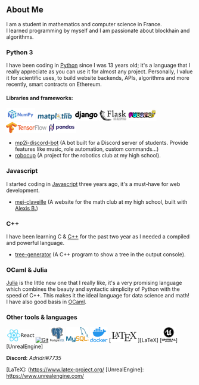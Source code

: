 ## About Me
I am a student in mathematics and computer science in France. <br>
I learned programming by myself and I am passionate about blockhain and algorithms.

### Python 3
I have been coding in [Python] since I was 13 years old; it's a language that I really appreciate as you can use it for almost any project. 
Personally, I value it for scientific uses, to build website backends, APIs, algorithms and more recently, smart contracts on Ethereum.


#### Libraries and frameworks:
[![Numpy](img/Numpy.png)][Numpy]
[![Matplotlib](img/Matplotlib.png)][Matplotlib]
[![Django](img/Django.png)][Django]
[![Flask](img/Flask.png)][Flask]
[![Pygame](img/Pygame.png)][Pygame]
[![Tensorflow](img/Tensorflow.png)][Tensorflow]
[![Pandas](img/Pandas.png)][Pandas]

- [mp2i-discord-bot](https://github.com/prepas-mp2i/mp2i-discord-bot) 
  (A bot built for a Discord server of students. Provide features like music, role automation, custom commands...)
- [robocup](https://github.com/ajayat/robocup) (A project for the robotics club at my high school).

### Javascript
I started coding in [Javascript] three years ago, it's a must-have for web development.

 - [mej-claveille](https://github.com/ajayat/mej-claveille) (A website for the math club at my high school, built with
   [Alexis B.](https://github.com/alexba6))

### C++
I have been learning C & [C++] for the past two year as I needed a compiled and powerful language.
- [tree-generator](https://github.com/ajayat/tree-generator) 
  (A C++ program to show a tree in the output console).

### OCaml & Julia
[Julia] is the little new one that I really like, it's a very promising language which combines the beauty and syntactic simplicity of Python with the speed of C++. 
This makes it the ideal language for data science and math! </br>
I have also good basis in [OCaml].

### Other tools & languages
[![React](img/React.png)][React]
[![Git](https://img.icons8.com/color/50/000000/git.png)][Git]
[![PostgreSQL](img/PostgreSQL.png)][PostgreSQL]
[![MySQL](img/MySQL.png)][MySQL]
[![Docker](img/Docker.png)][Docker]
[![LaTeX](img/LaTeX.png)][LaTeX]
[![UnrealEngine](img/UE5.png)][UnrealEngine]

**Discord:** *Adridri#7735*

[Python]: https://python.org/
[C++]: https://www.cplusplus.com/
[OCaml]: https://ocaml.org/
[Julia]: https://julialang.org/
[Javascript]: https://developer.mozilla.org/fr/docs/Web/JavaScript
[Numpy]: https://numpy.org/
[Matplotlib]: https://matplotlib.org/
[Django]: https://www.djangoproject.com/
[Flask]: https://flask.palletsprojects.com/
[Pygame]: https://www.pygame.org/
[Tensorflow]: https://www.tensorflow.org/
[Pandas]: https://pandas.pydata.org/
[React]: https://fr.reactjs.org/
[Git]: https://git-scm.com/
[PostgreSQL]: https://www.postgresql.org/
[MySQL]: https://www.mysql.com/
[Docker]: https://www.docker.com/
[LaTeX]: (https://www.latex-project.org/
[UnrealEngine]: https://www.unrealengine.com/
